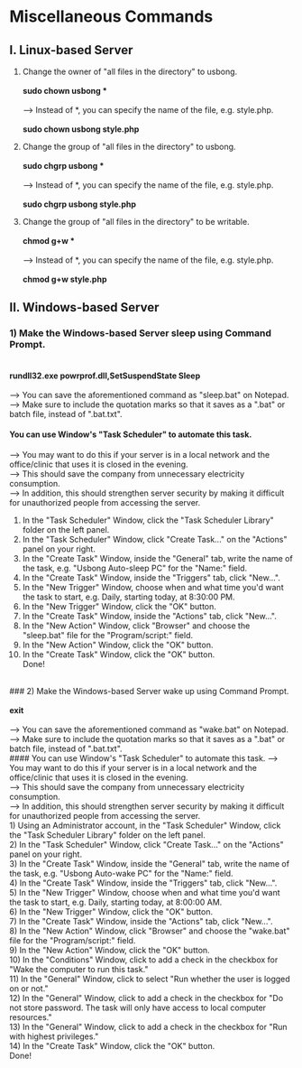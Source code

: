 # Miscellaneous Commands
## I. Linux-based Server
1) Change the owner of "all files in the directory" to usbong.</br></br>
<b>sudo chown usbong *</b></br></br>
--> Instead of *, you can specify the name of the file, e.g. style.php.</br></br>
<b>sudo chown usbong style.php</b>

2) Change the group of "all files in the directory" to usbong.</br></br>
<b>sudo chgrp usbong *</b></br></br>
--> Instead of *, you can specify the name of the file, e.g. style.php.</br></br>
<b>sudo chgrp usbong style.php</b>

3) Change the group of "all files in the directory" to be writable.</br></br>
<b>chmod g+w *</b></br></br>
--> Instead of *, you can specify the name of the file, e.g. style.php.</br></br>
<b>chmod g+w style.php</b>

## II. Windows-based Server
### 1) Make the Windows-based Server sleep using Command Prompt.</br></br>
<b>rundll32.exe powrprof.dll,SetSuspendState Sleep</b></br></br>
--> You can save the aforementioned command as "sleep.bat" on Notepad.</br>
--> Make sure to include the quotation marks so that it saves as a ".bat" or batch file, instead of ".bat.txt".</br>
#### You can use Window's "Task Scheduler" to automate this task.
--> You may want to do this if your server is in a local network and the office/clinic that uses it is closed in the evening.</br>
--> This should save the company from unnecessary electricity consumption.</br>
--> In addition, this should strengthen server security by making it difficult for unauthorized people from accessing the server.</br>
1) In the "Task Scheduler" Window, click the "Task Scheduler Library" folder on the left panel.</br>
2) In the "Task Scheduler" Window, click "Create Task..." on the "Actions" panel on your right.</br>
3) In the "Create Task" Window, inside the "General" tab, write the name of the task, e.g. "Usbong Auto-sleep PC" for the "Name:" field.</br>
4) In the "Create Task" Window, inside the "Triggers" tab, click "New...".</br>
5) In the "New Trigger" Window, choose when and what time you'd want the task to start, e.g. Daily, starting today, at 8:30:00 PM.</br>
6) In the "New Trigger" Window, click the "OK" button.</br>
7) In the "Create Task" Window, inside the "Actions" tab, click "New...".</br>
8) In the "New Action" Window, click "Browser" and choose the "sleep.bat" file for the "Program/script:" field.</br>
9) In the "New Action" Window, click the "OK" button.</br>
10) In the "Create Task" Window, click the "OK" button.</br>
Done!</br>
</br>
### 2) Make the Windows-based Server wake up using Command Prompt.</br></br>
<b>exit</b></br></br>
--> You can save the aforementioned command as "wake.bat" on Notepad.</br>
--> Make sure to include the quotation marks so that it saves as a ".bat" or batch file, instead of ".bat.txt".</br>
#### You can use Window's "Task Scheduler" to automate this task.
--> You may want to do this if your server is in a local network and the office/clinic that uses it is closed in the evening.</br>
--> This should save the company from unnecessary electricity consumption.</br>
--> In addition, this should strengthen server security by making it difficult for unauthorized people from accessing the server.</br>
1) Using an Administrator account, in the "Task Scheduler" Window, click the "Task Scheduler Library" folder on the left panel.</br>
2) In the "Task Scheduler" Window, click "Create Task..." on the "Actions" panel on your right.</br>
3) In the "Create Task" Window, inside the "General" tab, write the name of the task, e.g. "Usbong Auto-wake PC" for the "Name:" field.</br>
4) In the "Create Task" Window, inside the "Triggers" tab, click "New...".</br>
5) In the "New Trigger" Window, choose when and what time you'd want the task to start, e.g. Daily, starting today, at 8:00:00 AM.</br>
6) In the "New Trigger" Window, click the "OK" button.</br>
7) In the "Create Task" Window, inside the "Actions" tab, click "New...".</br>
8) In the "New Action" Window, click "Browser" and choose the "wake.bat" file for the "Program/script:" field.</br>
9) In the "New Action" Window, click the "OK" button.</br>
10) In the "Conditions" Window, click to add a check in the checkbox for "Wake the computer to run this task."</br>
11) In the "General" Window, click to select "Run whether the user is logged on or not."</br>
12) In the "General" Window, click to add a check in the checkbox for "Do not store password. The task will only have access to local computer resources."</br>
13) In the "General" Window, click to add a check in the checkbox for "Run with highest privileges."</br>
14) In the "Create Task" Window, click the "OK" button.</br>
Done!



